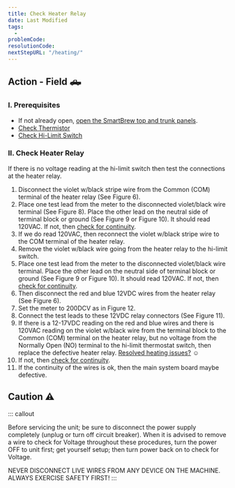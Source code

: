 ```yaml
---
title: Check Heater Relay
date: Last Modified 
tags:
  - 
problemCode: 
resolutionCode: 
nextStepURL: "/heating/"
---
```

## Action - Field 🛻

### I. Prerequisites

- If not already open, [open the SmartBrew top and trunk panels](/smartbrew/kb/open-smartbrew/).
- [Check Thermistor](/smartbrew/kb/check-thermistor/)
- [Check Hi-Limit Switch](/smartbrew/kb/check-hi-limit/)

### II. Check Heater Relay

If there is no voltage reading at the hi-limit switch then test the connections at the heater relay.

1. Disconnect the violet w/black stripe wire from the Common (COM) terminal of the heater relay (See Figure 6).
2. Place one test lead from the meter to the disconnected violet/black wire terminal (See Figure 8). Place the other lead on the neutral side of terminal block or ground (See Figure 9 or Figure 10). It should read 120VAC. If not, then [check for continuity](/smartbrew/kb/check-continuity-heater-wiring/).
3. If we do read 120VAC, then reconnect the violet w/black stripe wire to the COM terminal of the heater relay.
4. Remove the violet w/black wire going from the heater relay to the hi-limit switch.
5. Place one test lead from the meter to the disconnected violet/black wire terminal. Place the other lead on the neutral side of terminal block or ground (See Figure 9 or Figure 10). It should read 120VAC. If not, then [check for continuity](/smartbrew/kb/check-continuity-heater-wiring/).
6. Then disconnect the red and blue 12VDC wires from the heater relay (See Figure 6). 
7. Set the meter to 200DCV as in Figure 12.
8. Connect the test leads to these 12VDC relay connectors (See Figure 11).
9. If there is a 12-17VDC reading on the red and blue wires and there is 120VAC reading on the violet w/black wire from the terminal block to the Common (COM) terminal on the heater relay, but no voltage from the Normally Open (NO) terminal to the hi-limit thermostat switch, then replace the defective heater relay. [Resolved heating issues?](/smartbrew/kb/resolutions#303) ☺️
10. If not, then [check for continuity](/smartbrew/kb/check-continuity-heater-wiring/).
11. If the continuity of the wires is ok, then the main system board maybe defective.

##  Caution ⚠️

::: callout

Before servicing the unit; be sure to disconnect the power supply completely (unplug or turn off circuit breaker). When it is advised to remove a wire to check for Voltage throughout these procedures, turn the power OFF to unit first; get yourself setup; then turn power back on to check for Voltage.

NEVER DISCONNECT LIVE WIRES FROM ANY DEVICE ON THE MACHINE. ALWAYS EXERCISE SAFETY FIRST!
:::

